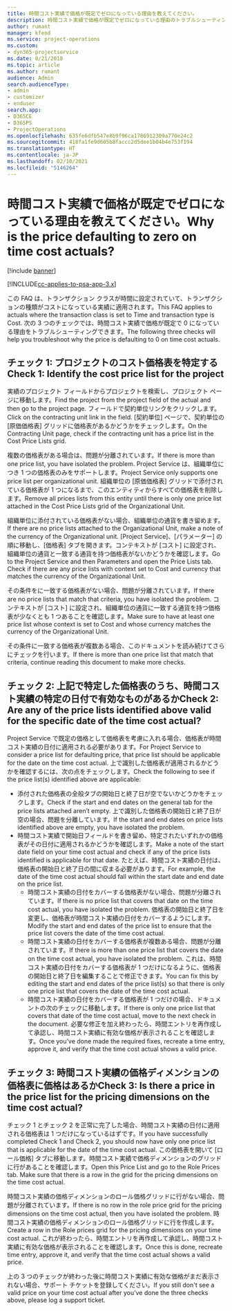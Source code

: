 ```yaml
---
title: 時間コスト実績で価格が既定でゼロになっている理由を教えてください。
description: 時間コスト実績で価格が既定でゼロになっている理由のトラブルシューティング。
author: rumant
manager: kfend
ms.service: project-operations
ms.custom:
- dyn365-projectservice
ms.date: 8/21/2018
ms.topic: article
ms.author: rumant
audience: Admin
search.audienceType:
- admin
- customizer
- enduser
search.app:
- D365CE
- D365PS
- ProjectOperations
ms.openlocfilehash: 635fe6dfb547e8b9f96ca1786912309a770e24c2
ms.sourcegitcommit: 418fa1fe9d605b8faccc2d5dee1b04b4e753f194
ms.translationtype: HT
ms.contentlocale: ja-JP
ms.lasthandoff: 02/10/2021
ms.locfileid: "5146264"
---
```

# <a name="why-is-the-price-defaulting-to-zero-on-time-cost-actuals"></a><span data-ttu-id="b55b9-103">時間コスト実績で価格が既定でゼロになっている理由を教えてください。</span><span class="sxs-lookup"><span data-stu-id="b55b9-103">Why is the price defaulting to zero on time cost actuals?</span></span>

[!include [banner](../includes/psa-now-project-operations.md)]

[!INCLUDE[cc-applies-to-psa-app-3.x](../includes/cc-applies-to-psa-app-3x.md)]

<span data-ttu-id="b55b9-104">この FAQ は、トランザクション クラスが時間に設定されていて、トランザクションの種類がコストになっている実績に適用されます。</span><span class="sxs-lookup"><span data-stu-id="b55b9-104">This FAQ applies to actuals where the transaction class is set to Time and transaction type is Cost.</span></span> <span data-ttu-id="b55b9-105">次の 3 つのチェックでは、時間コスト実績で価格が既定で 0 になっている理由をトラブルシューティングできます。</span><span class="sxs-lookup"><span data-stu-id="b55b9-105">The following three checks will help you troubleshoot why the price is defaulting to 0 on time cost actuals.</span></span>
 
## <a name="check-1-identify-the-cost-price-list-for-the-project"></a><span data-ttu-id="b55b9-106">チェック 1: プロジェクトのコスト価格表を特定する</span><span class="sxs-lookup"><span data-stu-id="b55b9-106">Check 1: Identify the cost price list for the project</span></span>

<span data-ttu-id="b55b9-107">実績のプロジェクト フィールドからプロジェクトを検索し、プロジェクト ページに移動します。</span><span class="sxs-lookup"><span data-stu-id="b55b9-107">Find the project from the project field of the actual and then go to the project page.</span></span> <span data-ttu-id="b55b9-108">フィールドで契約単位リンクをクリックします。</span><span class="sxs-lookup"><span data-stu-id="b55b9-108">Click on the contracting unit link in the field.</span></span> <span data-ttu-id="b55b9-109">[契約単位] ページで、契約単位の [原価価格表] グリッドに価格表があるかどうかをチェックします。</span><span class="sxs-lookup"><span data-stu-id="b55b9-109">On the Contracting Unit page, check if the contracting unit has a price list in the Cost Price Lists grid.</span></span>

<span data-ttu-id="b55b9-110">複数の価格表がある場合は、問題が分離されています。</span><span class="sxs-lookup"><span data-stu-id="b55b9-110">If there is more than one price list, you have isolated the problem.</span></span> <span data-ttu-id="b55b9-111">Project Service は、組織単位につき 1 つの価格表のみをサポートします。</span><span class="sxs-lookup"><span data-stu-id="b55b9-111">Project Service only supports one price list per organizational unit.</span></span> <span data-ttu-id="b55b9-112">組織単位の [原価価格表] グリッドで添付されている価格表が 1 つになるまで、このエンティティからすべての価格表を削除します。</span><span class="sxs-lookup"><span data-stu-id="b55b9-112">Remove all prices lists from this entity until there is only one price list attached in the Cost Price Lists grid of the Organizational Unit.</span></span>

<span data-ttu-id="b55b9-113">組織単位に添付されている価格表がない場合、組織単位の通貨を書き留めます。</span><span class="sxs-lookup"><span data-stu-id="b55b9-113">If there are no price lists attached to the Organizational Unit, make a note of the currency of the Organizational unit.</span></span> <span data-ttu-id="b55b9-114">[Project Service]、[パラメーター] の順に移動し、[価格表] タブを開きます。コンテキストが [コスト] に設定され、組織単位の通貨と一致する通貨を持つ価格表がないかどうかを確認します。</span><span class="sxs-lookup"><span data-stu-id="b55b9-114">Go to the Project Service and then Parameters and open the Price Lists tab. Check if there are any price lists with context set to Cost and currency that matches the currency of the Organizational Unit.</span></span>
 
<span data-ttu-id="b55b9-115">その条件をに一致する価格表がない場合、問題が分離されています。</span><span class="sxs-lookup"><span data-stu-id="b55b9-115">If there are no price lists that match that criteria, you have isolated the problem.</span></span> <span data-ttu-id="b55b9-116">コンテキストが [コスト] に設定され、組織単位の通貨に一致する通貨を持つ価格表が少なくとも 1 つあることを確認します。</span><span class="sxs-lookup"><span data-stu-id="b55b9-116">Make sure to have at least one price list whose context is set to Cost and whose currency matches the currency of the Organizational Unit.</span></span>

<span data-ttu-id="b55b9-117">その条件に一致する価格表が複数ある場合、このドキュメントを読み続けてさらにチェックを行います。</span><span class="sxs-lookup"><span data-stu-id="b55b9-117">If there is more than one price list that match that criteria, continue reading this document to make more checks.</span></span>

## <a name="check-2-are-any-of-the-price-lists-identified-above-valid-for-the-specific-date-of-the-time-cost-actual"></a><span data-ttu-id="b55b9-118">チェック 2: 上記で特定した価格表のうち、時間コスト実績の特定の日付で有効なものがあるか</span><span class="sxs-lookup"><span data-stu-id="b55b9-118">Check 2: Are any of the price lists identified above valid for the specific date of the time cost actual?</span></span>

<span data-ttu-id="b55b9-119">Project Service で既定の価格として価格表を考慮に入れる場合、価格表が時間コスト実績の日付に適用される必要があります。</span><span class="sxs-lookup"><span data-stu-id="b55b9-119">For Project Service to consider a price list for defaulting price, that price list should be applicable for the date on the time cost actual.</span></span> <span data-ttu-id="b55b9-120">上で識別した価格表が適用されるかどうかを確認するには、次の点をチェックします。</span><span class="sxs-lookup"><span data-stu-id="b55b9-120">Check the following to see if the price list(s) identified above are applicable:</span></span>

- <span data-ttu-id="b55b9-121">添付された価格表の全般タブの開始日と終了日が空でないかどうかをチェックします。</span><span class="sxs-lookup"><span data-stu-id="b55b9-121">Check if the start and end dates on the general tab for the price lists attached aren’t empty.</span></span> <span data-ttu-id="b55b9-122">上で識別した価格表の開始日と終了日が空の場合、問題を分離しています。</span><span class="sxs-lookup"><span data-stu-id="b55b9-122">If the start and end dates on price lists identified above are empty, you have isolated the problem.</span></span> 
- <span data-ttu-id="b55b9-123">時間コスト実績で開始日フィールドを書き留め、特定されたいずれかの価格表がその日付に適用されるかどうかを確認します。</span><span class="sxs-lookup"><span data-stu-id="b55b9-123">Make a note of the start date field on your time cost actual and check if any of the price lists identified is applicable for that date.</span></span> <span data-ttu-id="b55b9-124">たとえば、時間コスト実績の日付は、価格表の開始日と終了日の間に収まる必要があります。</span><span class="sxs-lookup"><span data-stu-id="b55b9-124">For example, the date of the time cost actual should fall within the start date and end date on the price list.</span></span> 
    - <span data-ttu-id="b55b9-125">時間コスト実績の日付をカバーする価格表がない場合、問題が分離されています。</span><span class="sxs-lookup"><span data-stu-id="b55b9-125">If there is no price list that covers that date on the time cost actual, you have isolated the problem.</span></span> <span data-ttu-id="b55b9-126">価格表の開始日と終了日を変更し、価格表が時間コスト実績の日付をカバーするようにします。</span><span class="sxs-lookup"><span data-stu-id="b55b9-126">Modify the start and end dates of the price list to ensure that the price list covers the date of the time cost actual.</span></span> 
    - <span data-ttu-id="b55b9-127">時間コスト実績の日付をカバーする価格表が複数ある場合、問題が分離されています。</span><span class="sxs-lookup"><span data-stu-id="b55b9-127">If there is more than one price list that covers the date on the time cost actual, you have isolated the problem.</span></span> <span data-ttu-id="b55b9-128">これは、時間コスト実績の日付をカバーする価格表が 1 つだけになるように、価格表の開始日と終了日を編集することで修正できます。</span><span class="sxs-lookup"><span data-stu-id="b55b9-128">You can fix this by editing the start and end dates of the price list(s) so that there is only one price list that covers the date of the time cost actual.</span></span> 
    - <span data-ttu-id="b55b9-129">時間コスト実績の日付をカバーする価格表が 1 つだけの場合、ドキュメントの次のチェックに移動します。</span><span class="sxs-lookup"><span data-stu-id="b55b9-129">If there is only one price list that covers that date of the time cost actual, move to the next check in the document.</span></span>
<span data-ttu-id="b55b9-130">必要な修正を加え終わったら、時間エントリを再作成して承認し、時間コスト実績に有効な価格が表示されることを確認します。</span><span class="sxs-lookup"><span data-stu-id="b55b9-130">Once you’ve done made the required fixes, recreate a time entry, approve it, and verify that the time cost actual shows a valid price.</span></span>

## <a name="check-3-is-there-a-price-in-the-price-list-for-the-pricing-dimensions-on-the-time-cost-actual"></a><span data-ttu-id="b55b9-131">チェック 3: 時間コスト実績の価格ディメンションの価格表に価格はあるか</span><span class="sxs-lookup"><span data-stu-id="b55b9-131">Check 3: Is there a price in the price list for the pricing dimensions on the time cost actual?</span></span>

<span data-ttu-id="b55b9-132">チェック 1 とチェック 2 を正常に完了した場合、時間コスト実績の日付に適用される価格表は 1 つだけになっているはずです。</span><span class="sxs-lookup"><span data-stu-id="b55b9-132">If you have successfully completed Check 1 and Check 2, you should now have only one price list that is applicable for the date of the time cost actual.</span></span> <span data-ttu-id="b55b9-133">この価格表を開いて [ロール価格] タブに移動します。時間コスト実績で価格ディメンションのグリッドに行があることを確認します。</span><span class="sxs-lookup"><span data-stu-id="b55b9-133">Open this Price List and go to the Role Prices tab. Make sure that there is a row in the grid for the pricing dimensions on the time cost actual.</span></span>

<span data-ttu-id="b55b9-134">時間コスト実績の価格ディメンションのロール価格グリッドに行がない場合、問題が分離されています。</span><span class="sxs-lookup"><span data-stu-id="b55b9-134">If there is no row in the role price grid for the pricing dimensions on the time cost actual, then you have isolated the problem.</span></span> <span data-ttu-id="b55b9-135">時間コスト実績の価格ディメンションのロール価格グリッドに行を作成します。</span><span class="sxs-lookup"><span data-stu-id="b55b9-135">Create a row in the Role prices grid for the pricing dimensions on your time cost actual.</span></span> <span data-ttu-id="b55b9-136">これが終わったら、時間エントリを再作成して承認し、時間コスト実績に有効な価格が表示されることを確認します。</span><span class="sxs-lookup"><span data-stu-id="b55b9-136">Once this is done, recreate time entry, approve it, and verify that the time cost actual shows a valid price.</span></span>
 
<span data-ttu-id="b55b9-137">上の 3 つのチェックが終わった後に時間コスト実績に有効な価格がまだ表示されない場合、サポート チケットを登録してください。</span><span class="sxs-lookup"><span data-stu-id="b55b9-137">If you still don't see a valid price on your time cost actual after you’ve done the three checks above, please log a support ticket.</span></span>



